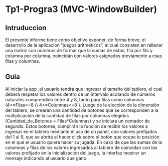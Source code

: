 # Tp1-Progra3 (MVC-WindowBuilder)
## Intruduccion
El presente informe tiene como objetivo exponer, de forma breve, el desarrollo de la
aplicación “juegos aritméticos”, el cual consisten en rellenar una matriz con números de formar
que la sumas de estos, fila por fila y columna por columna, coincidan con valores asignados
previamente a esas filas y columnas.
## Guia
Al iniciar la app ,el usuario tendrá que ingresar el tamaño del tablero, el cual deberá
respetar los valores dentro de un intervalo acotando de números naturales comprendido entre
4 y 8, tanto para filas como columnas (4<=Filas<=8 /\ 4<=Columnas<=8 }. Luego de la
elección de la dimensión del tablero, se crearan una cantidad de botones que se corresponden
a la multiplicación de la cantidad de filas por columnas elegidos (Cantidad_de_Botones =
Filas*Columnas) y se iniciara un contador de segundo. Estos botones, cumplirán la función de
recibir los valores a ingresar en el tablero mediante el uso de un panel, con valores prefijados
del 1 al 9, que se abrirá al hacer click sobre el botón que ocupe lo posición en el que el usuario
quiera hacer su jugada. En caso de que las sumas de la columnas y filas de los valores
ingresados al tablero de coincidan con los valores prefijado en la inicialización del juego, la
interfaz mostrar un mensaje indicando al usuario que gano.
